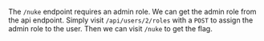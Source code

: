 The `/nuke` endpoint requires an admin role. We can get the admin role from the api endpoint. 
Simply visit `/api/users/2/roles` with a `POST` to assign the admin role to the user. 
Then we can visit `/nuke` to get the flag.
